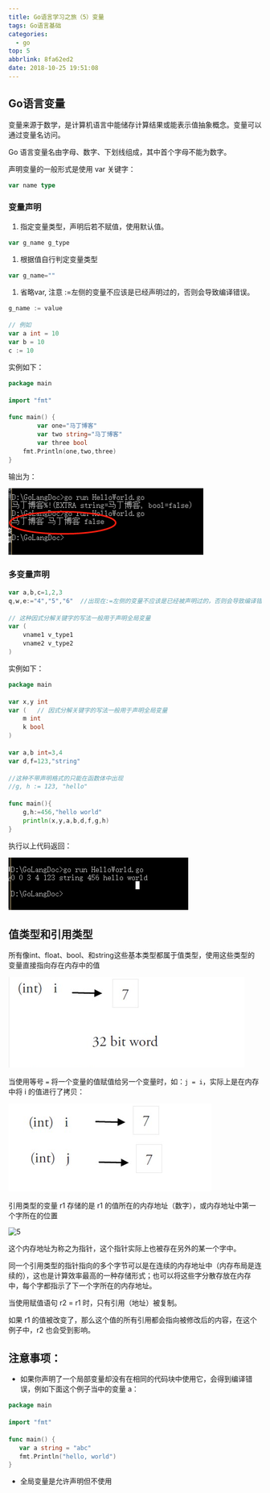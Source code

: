 ```yaml
---
title: Go语言学习之旅（5）变量
tags: Go语言基础
categories:
  - go
top: 5
abbrlink: 8fa62ed2
date: 2018-10-25 19:51:08
---
```


## Go语言变量

变量来源于数学，是计算机语言中能储存计算结果或能表示值抽象概念。变量可以通过变量名访问。

Go 语言变量名由字母、数字、下划线组成，其中首个字母不能为数字。
<!--more-->
声明变量的一般形式是使用 var 关键字：

```go
var name type
```

### 变量声明

1. 指定变量类型，声明后若不赋值，使用默认值。

```go
var g_name g_type
```

1. 根据值自行判定变量类型

```go
var g_name=""
```

1. 省略var, 注意 :=左侧的变量不应该是已经声明过的，否则会导致编译错误。

```go
g_name := value

// 例如
var a int = 10
var b = 10
c := 10
```

实例如下：

```go
package main

import "fmt"

func main() {
		var one="马丁博客"
		var two string="马丁博客"
		var three bool
    fmt.Println(one,two,three)
}
```

输出为：

![1](Go5/1.png)

### 多变量声明

```go
var a,b,c=1,2,3
q,w,e:="4","5","6"	//出现在:=左侧的变量不应该是已经被声明过的，否则会导致编译错误

// 这种因式分解关键字的写法一般用于声明全局变量
var (
    vname1 v_type1
    vname2 v_type2
)
```

实例如下：

```go
package main

var x,y int
var (	// 因式分解关键字的写法一般用于声明全局变量
    m int
    k bool
)

var a,b int=3,4
var d,f=123,"string"

//这种不带声明格式的只能在函数体中出现
//g, h := 123, "hello"

func main(){
    g,h:=456,"hello world"
    println(x,y,a,b,d,f,g,h)
}
```

执行以上代码返回：

![2](Go5/2.png)

## 值类型和引用类型

所有像int、float、bool、和string这些基本类型都属于值类型，使用这些类型的变量直接指向存在内存中的值

![3](Go5/3.png)

当使用等号 `=` 将一个变量的值赋值给另一个变量时，如：`j = i`，实际上是在内存中将 i 的值进行了拷贝：

![4](Go5/4.png)

引用类型的变量 r1 存储的是 r1 的值所在的内存地址（数字），或内存地址中第一个字所在的位置

![5](assets/5.png)

这个内存地址为称之为指针，这个指针实际上也被存在另外的某一个字中。

同一个引用类型的指针指向的多个字节可以是在连续的内存地址中（内存布局是连续的），这也是计算效率最高的一种存储形式；也可以将这些字分散存放在内存中，每个字都指示了下一个字所在的内存地址。

当使用赋值语句 r2 = r1 时，只有引用（地址）被复制。

如果 r1 的值被改变了，那么这个值的所有引用都会指向被修改后的内容，在这个例子中，r2 也会受到影响。

## 注意事项：

- 如果你声明了一个局部变量却没有在相同的代码块中使用它，会得到编译错误，例如下面这个例子当中的变量 a：

```go
package main

import "fmt"

func main() {
   var a string = "abc"
   fmt.Println("hello, world")
}
```

- 全局变量是允许声明但不使用